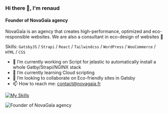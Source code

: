 ### Hi there 👋, I'm renaud 
#### Founder of NovaGaïa agency

NovaGaïa is an agency that creates high-performance, optimized and eco-responsible websites. We are also a consultant in eco-design of websites 🌱

Skills: `GatsbyJS` / `Strapi` / `React` / `Tailwindcss` / `WordPress` / `WooCommerce` / `HTML` / `CSS`

- 🔭 I’m currently working on Script for jelastic to automatically install a whole Gatby/Strapi/NGINX stack 
- 🌱 I’m currently learning Cloud scripting 
- 👯 I’m looking to collaborate on Eco-friendly sites in Gatsby 
- 📫 How to reach me: contact@novagaia.fr 

[![My Skills](https://skillicons.dev/icons?i=nodejs,react,gatsby,tailwind,wordpress,cloudflare,js,css,html,figma,docker,vscode&theme=light)](https://skillicons.dev)

![Founder of NovaGaïa agency](https://novagaia.fr/wp-content/uploads/2020/09/Full_Dark_Logo_187x36.png)
